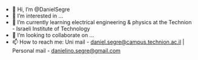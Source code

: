 - 👋 Hi, I’m @DanielSegre
- 👀 I’m interested in ...
- 🌱 I’m currently learning electrical engineering & physics at the Technion - Israeli Institute of Technology
- 💞️ I’m looking to collaborate on ...
- 📫 How to reach me: Uni mail - daniel.segre@campus.technion.ac.il | Personal mail - danielino.segre@gmail.com

<!---
DanielSegre/DanielSegre is a ✨ special ✨ repository because its `README.md` (this file) appears on your GitHub profile.
You can click the Preview link to take a look at your changes.
--->
